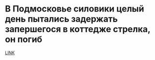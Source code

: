 # В Подмосковье силовики целый день пытались задержать запершегося в коттедже стрелка, он погиб



[LINK](https://varlamov.ru/4225523.html)